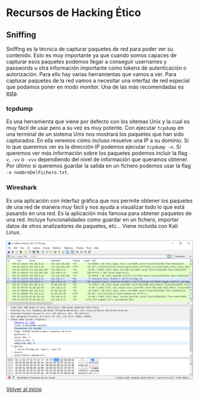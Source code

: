 # Recursos de Hacking Ético

## Sniffing

Sniffing es la técnica de capturar paquetes de red para poder ver su contenido. Esto es muy importante ya que cuando somos capaces de capturar esos paquetes podemos llegar a conseguir usernames y passwords u otra información importante como tokens de autenticación o autorización. Para ello hay varias herramientas que vamos a ver. Para capturar paquetes de la red vamos a necesitar una interfaz de red especial que podamos poner en modo monitor. Una de las más recomendadas es [esta](https://www.amazon.es/gp/product/B00842T6YW/ref=ppx_yo_dt_b_asin_title_o00_s00?ie=UTF8&psc=1).

### tcpdump

Es una herramienta que viene por defecto con los sitemas Unix y la cual es muy fácil de usar pero a su vez es muy potente. Con ejecutar `tcpdump` en una terminal de un sistema Unix nos mostrará los paquetes que han sido capturados. En ella veremos cómo incluso resuelve una IP a su dominio. Si lo que queremos ver es la dirección IP podemos ejecutar `tcpdump -n`. Si queremos ver más información sobre los paquetes podemos incluir la flag `-v`, `-vv` o `-vvv` dependiendo del nivel de información que queramos obtener. Por último si queremos guardar la salida en un fichero podemos usar la flag `-o nombreDelFichero.txt`.

### Wireshark

Es una aplicación con interfaz gráfica que nos permite obtener los paquetes de una red de manera muy fácil y nos ayuda a visualizar todo lo que está pasando en una red. Es la aplicación más famosa para obtener paquetes de una red. Incluye funcionalidades como guardar en un fichero, importar datos de otros analizadores de paquetes, etc... Viene incluida con Kali Linux.

![wireshark](./../img/wireshark.png)

[Volver al inicio](./../README.md)
